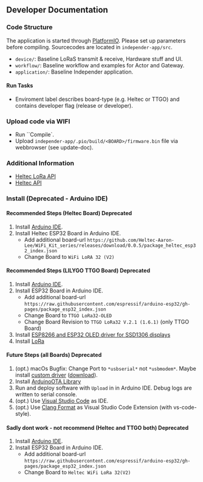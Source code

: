 ## Developer Documentation

### Code Structure

The application is started through [PlatformIO](https://platformio.org/). Please set up parameters before compiling. Sourcecodes are located in `independer-app/src`.

- `device/`: Baseline LoRaS transmit & receive, Hardware stuff and UI.
- `workflow/`: Baseline workflow and examples for Actor and Gateway.
- `application/`: Baseline Independer application.

#### Run Tasks

- Enviroment label describes board-type (e.g. Heltec or TTGO) and contains developer flag (release or developer).

### Upload code via WIFI

- Run ``Compile`.
- Upload ``independer-app/.pio/build/<BOARD>/firmware.bin`` file via webbrowser (see update-doc).

### Additional Information

- [Heltec LoRa API](https://github.com/HelTecAutomation/Heltec_ESP32/blob/master/src/lora/API.md)
- [Heltec API](https://github.com/HelTecAutomation/Heltec_ESP32/blob/master/src/oled/API.md)

### Install (Deprecated - Arduino IDE)

#### Recommended Steps (Heltec Board) Deprecated

1. Install [Arduino IDE](https://www.arduino.cc/en/software).
2. Install Heltec ESP32 Board in Arduino IDE.
    - Add additional board-url `https://github.com/Heltec-Aaron-Lee/WiFi_Kit_series/releases/download/0.0.5/package_heltec_esp32_index.json`
    - Change Board to `WiFi LoRA 32 (V2)`

#### Recommended Steps (LILYGO TTGO Board) Deprecated

1. Install [Arduino IDE](https://www.arduino.cc/en/software).
2. Install ESP32 Board in Arduino IDE.
    - Add additional board-url `https://raw.githubusercontent.com/espressif/arduino-esp32/gh-pages/package_esp32_index.json`
    - Change Board to `TTGO LoRa32-OLED`
    - Change Board Revision to `TTGO LoRa32 V.2.1 (1.6.1)` (only TTGO Board)
3. Install [ESP8266 and ESP32 OLED driver for SSD1306 displays](https://github.com/ThingPulse/esp8266-oled-ssd1306)
4. Install [LoRa](https://github.com/sandeepmistry/arduino-LoRa)

#### Future Steps (all Boards) Deprecated

1. (opt.) macOs Bugfix: Change Port to `*usbserial*` not `*usbmodem*`. Maybe install [custom driver](https://github.com/Xinyuan-LilyGO/LilyGo-T-Call-SIM800/issues/139) ([download](https://github.com/Xinyuan-LilyGO/LilyGo-T-Call-SIM800/files/7037260/CH9102_Mac_Driver.zip)).
2. Install [ArduinoOTA Library](https://www.arduino.cc/reference/en/libraries/arduinoota/)
3. Run and deploy software with `Upload` in in Arduino IDE. Debug logs are written to serial console.
4. (opt.) Use [Visual Studio Code](https://code.visualstudio.com/) as IDE.
5. (opt.) Use [Clang Format](https://www.dynamsoft.com/codepool/vscode-format-c-code-windows-linux.html) as Visual Studio Code Extension (with vs-code-style).

#### Sadly dont work - not recommend (Heltec and TTGO both) Deprecated

1. Install [Arduino IDE](https://www.arduino.cc/en/software).
2. Install ESP32 Board in Arduino IDE.
    - Add additional board-url `https://raw.githubusercontent.com/espressif/arduino-esp32/gh-pages/package_esp32_index.json`
    - Change Board to `Heltec WiFi LoRa 32(V2)`
